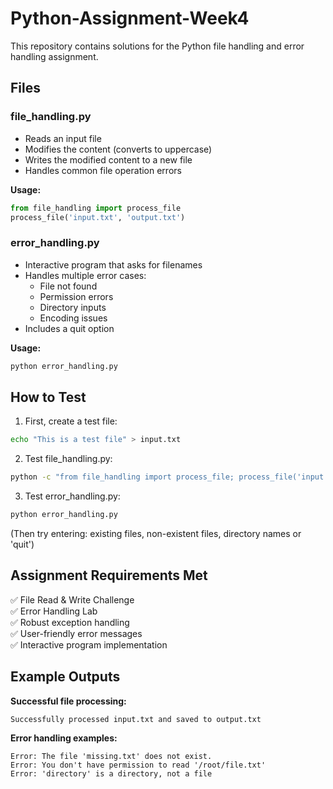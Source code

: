 # Python-Assignment-Week4

This repository contains solutions for the Python file handling and error handling assignment.

## Files

### file_handling.py
- Reads an input file
- Modifies the content (converts to uppercase)
- Writes the modified content to a new file
- Handles common file operation errors

**Usage:**
```python
from file_handling import process_file
process_file('input.txt', 'output.txt')
```

### error_handling.py
- Interactive program that asks for filenames
- Handles multiple error cases:
  - File not found
  - Permission errors
  - Directory inputs
  - Encoding issues
- Includes a quit option

**Usage:**
```bash
python error_handling.py
```

## How to Test

1. First, create a test file:
```bash
echo "This is a test file" > input.txt
```

2. Test file_handling.py:
```bash
python -c "from file_handling import process_file; process_file('input.txt', 'output.txt')"
```

3. Test error_handling.py:
```bash
python error_handling.py
```
(Then try entering: existing files, non-existent files, directory names or 'quit')

## Assignment Requirements Met

✅ File Read & Write Challenge  
✅ Error Handling Lab  
✅ Robust exception handling  
✅ User-friendly error messages  
✅ Interactive program implementation

## Example Outputs

**Successful file processing:**
```
Successfully processed input.txt and saved to output.txt
```

**Error handling examples:**
```
Error: The file 'missing.txt' does not exist.
Error: You don't have permission to read '/root/file.txt'
Error: 'directory' is a directory, not a file
